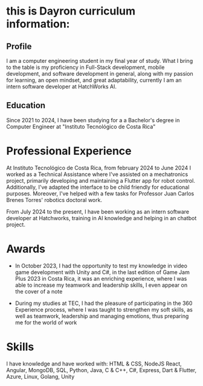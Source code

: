 # this is Dayron curriculum information:

## Profile
I am a computer engineering student in my final year of study. What I bring to the table is my proficiency in Full-Stack development, mobile development, and software development in general, along with my passion for learning, an open mindset, and great adaptability, currently I am an intern software developer at HatchWorks AI.

## Education
Since 2021 to 2024, I have been studying for a a Bachelor's degree in Computer Engineer at "Instituto Tecnológico de Costa Rica"

# Professional Experience
At Instituto Tecnológico de Costa Rica, from february 2024 to June 2024 I worked as a Technical Assistance where I've assisted on a mechatronics project, primarily developing and maintaining a Flutter app for robot
control. Additionally, I've adapted the interface to be child friendly for educational purposes. Moreover, I've helped with a few tasks for Professor Juan Carlos Brenes Torres' robotics doctoral work.

From July 2024 to the present, I have been working as an intern software developer at Hatchworks, training in AI knowledge and helping in an chatbot project.

# Awards

- In October 2023, I had the opportunity to test my knowledge in video game
development with Unity and C#, in the last edition of Game
Jam Plus 2023 in Costa Rica, it was an enriching
experience, where I was able to increase my teamwork and
leadership skills, I even appear on the cover of a note

- During my studies at TEC, I had the pleasure of participating in the 360 Experience process, where I was taught to strengthen my soft skills,
as well as teamwork, leadership and managing emotions,
thus preparing me for the world of work

# Skills

I have knowledge and have worked with: HTML & CSS, NodeJS React, Angular, MongoDB, SQL, Python, Java, C & C++, C#, Express, Dart & Flutter, Azure, Linux, Golang, Unity
